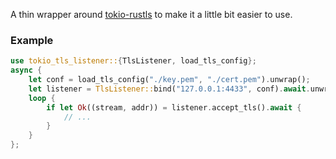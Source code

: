 A thin wrapper around [tokio-rustls](https://docs.rs/tokio-rustls) to make it a little bit easier to use.

### Example

```rust
use tokio_tls_listener::{TlsListener, load_tls_config};
async {
    let conf = load_tls_config("./key.pem", "./cert.pem").unwrap();
    let listener = TlsListener::bind("127.0.0.1:4433", conf).await.unwrap();
    loop {
        if let Ok((stream, addr)) = listener.accept_tls().await {
            // ...
        }
    }
};
```
